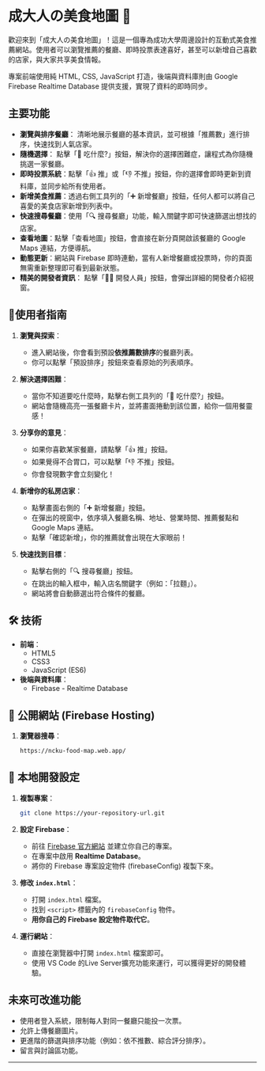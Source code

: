 # 成大人の美食地圖 🍜

<!-- 建議你換成自己最新的截圖 -->

歡迎來到「成大人の美食地圖」！這是一個專為成功大學周邊設計的互動式美食推薦網站。使用者可以瀏覽推薦的餐廳、即時投票表達喜好，甚至可以新增自己喜歡的店家，與大家共享美食情報。

專案前端使用純 HTML, CSS, JavaScript 打造，後端與資料庫則由 Google Firebase Realtime Database 提供支援，實現了資料的即時同步。

## 主要功能

*   **瀏覽與排序餐廳**：<!-- 修改 --> 清晰地展示餐廳的基本資訊，並可根據「推薦數」進行排序，快速找到人氣店家。
*   **隨機選擇**：<!-- 新增 --> 點擊「🤔 吃什麼?」按鈕，解決你的選擇困難症，讓程式為你隨機挑選一家餐廳。
*   **即時投票系統**：點擊「👍 推」或「👎 不推」按鈕，你的選擇會即時更新到資料庫，並同步給所有使用者。
*   **新增美食推薦**：透過右側工具列的「➕ 新增餐廳」按鈕，任何人都可以將自己喜愛的美食店家新增到列表中。
*   **快速搜尋餐廳**：使用「🔍 搜尋餐廳」功能，輸入關鍵字即可快速篩選出想找的店家。
*   **查看地圖**：點擊「查看地圖」按鈕，會直接在新分頁開啟該餐廳的 Google Maps 連結，方便導航。
*   **動態更新**：網站與 Firebase 即時連動，當有人新增餐廳或投票時，你的頁面無需重新整理即可看到最新狀態。
*   **精美的開發者資訊**：<!-- 新增 --> 點擊「👨‍💻 開發人員」按鈕，會彈出詳細的開發者介紹視窗。

## 📖使用者指南

1.  **瀏覽與探索**：
    *   進入網站後，你會看到預設**依推薦數排序**的餐廳列表。
    *   你可以點擊「預設排序」按鈕來查看原始的列表順序。

2.  **解決選擇困難**：
    *   當你不知道要吃什麼時，點擊右側工具列的「🤔 吃什麼?」按鈕。
    *   網站會隨機高亮一張餐廳卡片，並將畫面捲動到該位置，給你一個用餐靈感！

3.  **分享你的意見**：<!-- 順序調整 -->
    *   如果你喜歡某家餐廳，請點擊「👍 推」按鈕。
    *   如果覺得不合胃口，可以點擊「👎 不推」按鈕。
    *   你會發現數字會立刻變化！

4.  **新增你的私房店家**：
    *   點擊畫面右側的「➕ 新增餐廳」按鈕。
    *   在彈出的視窗中，依序填入餐廳名稱、地址、營業時間、推薦餐點和 Google Maps 連結。
    *   點擊「確認新增」，你的推薦就會出現在大家眼前！

5.  **快速找到目標**：
    *   點擊右側的「🔍 搜尋餐廳」按鈕。
    *   在跳出的輸入框中，輸入店名關鍵字（例如：「拉麵」）。
    *   網站將會自動篩選出符合條件的餐廳。

## 🛠️ 技術

*   **前端**：
    *   HTML5
    *   CSS3
    *   JavaScript (ES6)
*   **後端與資料庫**：
    *   Firebase - Realtime Database

## 🚀 公開網站 (Firebase Hosting)
1.  **瀏覽器搜尋**：
    ```bash
    https://ncku-food-map.web.app/
    ```
## 🚀 本地開發設定

1.  **複製專案**：
    ```bash
    git clone https://your-repository-url.git
    ```

2.  **設定 Firebase**：
    *   前往 [Firebase 官方網站](https://firebase.google.com/) 並建立你自己的專案。
    *   在專案中啟用 **Realtime Database**。
    *   將你的 Firebase 專案設定物件 (firebaseConfig) 複製下來。

3.  **修改 `index.html`**：
    *   打開 `index.html` 檔案。
    *   找到 `<script>` 標籤內的 `firebaseConfig` 物件。
    *   **用你自己的 Firebase 設定物件取代它**。

4.  **運行網站**：
    *   直接在瀏覽器中打開 `index.html` 檔案即可。
    *   使用 VS Code 的Live Server擴充功能來運行，可以獲得更好的開發體驗。

## 未來可改進功能

*   使用者登入系統，限制每人對同一餐廳只能投一次票。
*   允許上傳餐廳圖片。
*   更進階的篩選與排序功能（例如：依不推數、綜合評分排序）。
*   留言與討論區功能。

---
